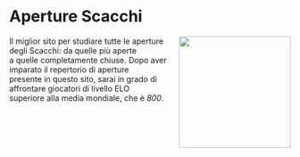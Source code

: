 Aperture Scacchi
====================
<img align="right" width="200" src="https://www.chess.com/bundles/web/images/brand/chesscom_pawn.b51896bf.png">

Il miglior sito per studiare tutte le aperture degli Scacchi: da quelle più aperte <br />
a quelle completamente chiuse. Dopo aver imparato il repertorio di aperture  <br />
presente in questo sito, sarai in grado di affrontare giocatori di livello ELO <br />
superiore alla media mondiale, che è <i>800</i>.
